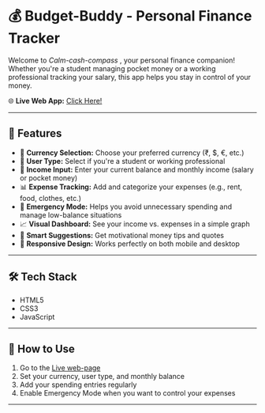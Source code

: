 # 💰 Budget-Buddy  - Personal Finance Tracker

Welcome to *Calm-cash-compass* , your personal finance companion! Whether you're a student managing pocket money or a working professional tracking your salary, this app helps you stay in control of your money.

🌐 **Live Web App:** [Click Here!](https://budget-buddy-iota-six.vercel.app/)

---

## 📌 Features

- 🔄 **Currency Selection:** Choose your preferred currency (₹, $, €, etc.)
- 👤 **User Type:** Select if you're a student or working professional
- 💼 **Income Input:** Enter your current balance and monthly income (salary or pocket money)
- 📊 **Expense Tracking:** Add and categorize your expenses (e.g., rent, food, clothes, etc.)
- 🚨 **Emergency Mode:** Helps you avoid unnecessary spending and manage low-balance situations
- 📈 **Visual Dashboard:** See your income vs. expenses in a simple graph
- 🧠 **Smart Suggestions:** Get motivational money tips and quotes
- 📱 **Responsive Design:** Works perfectly on both mobile and desktop

---

## 🛠️ Tech Stack

- HTML5  
- CSS3  
- JavaScript  

---

## 🚀 How to Use

1. Go to the [Live web-page](https://budget-buddy-iota-six.vercel.app/)
2. Set your currency, user type, and monthly balance
3. Add your spending entries regularly
4. Enable Emergency Mode when you want to control your expenses

---



